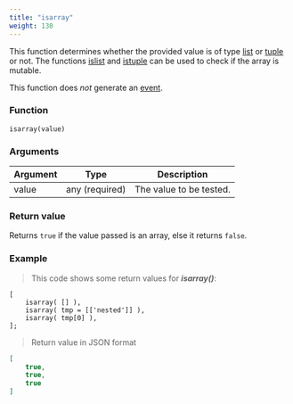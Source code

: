 ```yaml
---
title: "isarray"
weight: 130
---
```


This function determines whether the provided value is of type [list](../../data-types/list) or [tuple](../../data-types/tuple) or not. The functions [islist](../../collection-api/islist) and
[istuple](../../collection-api/istuple) can be used to check if the array is mutable.

This function does *not* generate an [event](../../overview/events).

### Function

`isarray(value)`

### Arguments

Argument | Type | Description
-------- | ---- | -----------
value | any (required) | The value to be tested.

### Return value

Returns `true` if the value passed is an array, else it returns `false`.

### Example

> This code shows some return values for ***isarray()***:

```thingsdb,json_response
[
    isarray( [] ),
    isarray( tmp = [['nested']] ),
    isarray( tmp[0] ),
];
```

> Return value in JSON format

```json
[
    true,
    true,
    true
]
```
